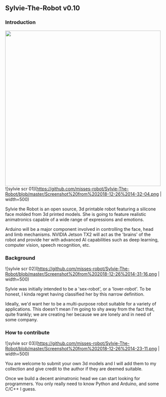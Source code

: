 ## Sylvie-The-Robot v0.10

### Introduction

<a href="url"><img src="https://github.com/misses-robot/Sylvie-The-Robot/blob/master/Screenshot%20from%202018-12-26%2014-32-04.png" align="left" width="500" ></a>

![sylvie scr 01](https://github.com/misses-robot/Sylvie-The-Robot/blob/master/Screenshot%20from%202018-12-26%2014-32-04.png | width=500)

Sylvie the Robot is an open source, 3d printable robot featuring a silicone face molded from 3d printed models. 
She is going to feature realistic animatronics capable of a wide range of expressions and emotions. 

Arduino will be a major component involved in controlling the face, head and limb mechanisms. 
NVIDIA Jetson TX2 will act as the 'brains' of the robot and provide her with advanced AI capabilities such as 
deep learning, computer vision, speech recognition, etc.

### Background

![sylvie scr 02](https://github.com/misses-robot/Sylvie-The-Robot/blob/master/Screenshot%20from%202018-12-26%2014-31-16.png | width=500)

Sylvie was initially intended to be a 'sex-robot', or a 'lover-robot'. To be honest, I kinda regret having classified her 
by this narrow definition.

Ideally, we'd want her to be a multi-purpose robot suitable for a variety of applications. This doesn't mean I'm
going to shy away from the fact that, quite frankly; we are creating her because we are lonely and in need of some company.

### How to contribute

![sylvie scr 03](https://github.com/misses-robot/Sylvie-The-Robot/blob/master/Screenshot%20from%202018-12-26%2014-23-11.png | width=500)

You are welcome to submit your own 3d models and I will add them to my collection and give credit to the author if they are
deemed suitable.

Once we build a decent animatronic head we can start looking for programmers. You only really need to know Python and Arduino,
and some C/C++ I guess.
